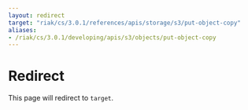```yaml
---
layout: redirect
target: "riak/cs/3.0.1/references/apis/storage/s3/put-object-copy"
aliases:
- /riak/cs/3.0.1/developing/apis/s3/objects/put-object-copy
---
```


# Redirect

This page will redirect to `target`.
